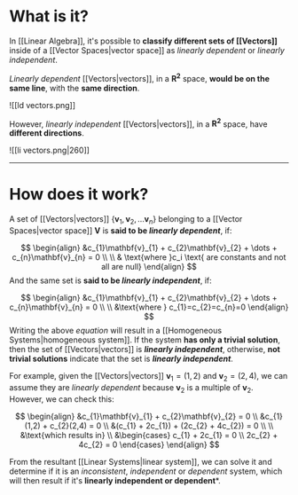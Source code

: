 # What is it?

In [[Linear Algebra]], it's possible to **classify different sets of [[Vectors]]** inside of a [[Vector Spaces|vector space]] as *linearly dependent* or *linearly independent*.

*Linearly dependent* [[Vectors|vectors]], in a $\mathbf{R^2}$ space, **would be on the same line**, with the **same direction**.

![[ld vectors.png]]

However, *linearly independent* [[Vectors|vectors]], in a $\mathbf{R^2}$ space, have **different directions**.

![[li vectors.png|260]]
___
# How does it work?

A set of [[Vectors|vectors]] $\{\mathbf{v}_{1}, \mathbf{v}_{2},\dots \mathbf{v}_{n}\}$ belonging to a [[Vector Spaces|vector space]] $\mathbf{V}$ is **said to be *linearly dependent***, if:

$$
\begin{align}
&c_{1}\mathbf{v}_{1} + c_{2}\mathbf{v}_{2} + \dots + c_{n}\mathbf{v}_{n} = 0 \\ \\
& \text{where }c_i \text{ are constants and not all are null}
\end{align}
$$
And the same set is **said to be *linearly independent***, if:

$$
\begin{align}
&c_{1}\mathbf{v}_{1} + c_{2}\mathbf{v}_{2} + \dots + c_{n}\mathbf{v}_{n} = 0 \\ \\
&\text{where } c_{1}=c_{2}=c_{n}=0
\end{align}
$$
Writing the above *equation* will result in a [[Homogeneous Systems|homogeneous system]]. If the system **has only a trivial solution**, then the set of [[Vectors|vectors]] is ***linearly independent***, otherwise, **not trivial solutions** indicate that the set is ***linearly independent***.

For example, given the [[Vectors|vectors]] $\mathbf{v}_{1} = (1, 2)$ and $\mathbf{v}_{2} = (2, 4)$, we can assume they are *linearly dependent* because $\mathbf{v}_{2}$ is a multiple of $\mathbf{v}_{2}$. However, we can check this:

$$
\begin{align}
&c_{1}\mathbf{v}_{1} + c_{2}\mathbf{v}_{2} = 0 \\
&c_{1}(1,2) + c_{2}(2,4) = 0 \\
&(c_{1} + 2c_{1}) + (2c_{2} + 4c_{2}) = 0 \\ \\
&\text{which results in} \\
&\begin{cases}
c_{1} + 2c_{1} = 0 \\
2c_{2} + 4c_{2} = 0
\end{cases}
\end{align}
$$

From the resultant [[Linear Systems|linear system]], we can solve it and determine if it is an *inconsistent*, *independent* or *dependent* system, which will then result if it's **linearly independent or dependent***.



